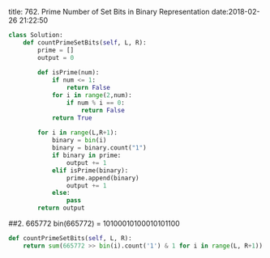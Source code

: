 title: 762. Prime Number of Set Bits in Binary Representation
date:2018-02-26 21:22:50

```python
class Solution:
    def countPrimeSetBits(self, L, R):
        prime = []
        output = 0
                            
        def isPrime(num):
            if num <= 1:
                return False
            for i in range(2,num):
                if num % i == 0:
                    return False
            return True
        
        for i in range(L,R+1):
            binary = bin(i)
            binary = binary.count("1")
            if binary in prime:
                output += 1
            elif isPrime(binary):
                prime.append(binary)
                output += 1
            else:
                pass
        return output
```

##2. 665772
bin(665772) = 10100010100010101100
```python
def countPrimeSetBits(self, L, R):
    return sum(665772 >> bin(i).count('1') & 1 for i in range(L, R+1))
```